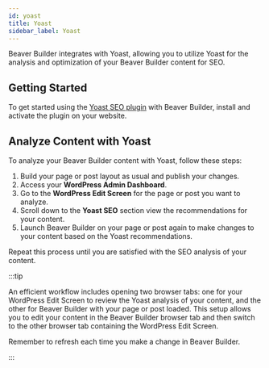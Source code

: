 ```yaml
---
id: yoast
title: Yoast
sidebar_label: Yoast
---
```


Beaver Builder integrates with Yoast, allowing you to utilize Yoast for the analysis and optimization of your Beaver Builder content for SEO.

## Getting Started

To get started using the [Yoast SEO plugin](https://wordpress.org/plugins/wordpress-seo/) with Beaver Builder, install and activate the plugin on your website.

## Analyze Content with Yoast

To analyze your Beaver Builder content with Yoast, follow these steps:

1. Build your page or post layout as usual and publish your changes.
2. Access your **WordPress Admin Dashboard**.
3. Go to the **WordPress Edit Screen** for the page or post you want to analyze.
4. Scroll down to the **Yoast SEO** section view the recommendations for your content.
5. Launch Beaver Builder on your page or post again to make changes to your content based on the Yoast recommendations.

Repeat this process until you are satisfied with the SEO analysis of your content.

:::tip

An efficient workflow includes opening two browser tabs: one for your WordPress Edit Screen to review the Yoast analysis of your content, and the other for Beaver Builder with your page or post loaded. This setup allows you to edit your content in the Beaver Builder browser tab and then switch to the other browser tab containing the WordPress Edit Screen.

Remember to refresh each time you make a change in Beaver Builder.

:::
